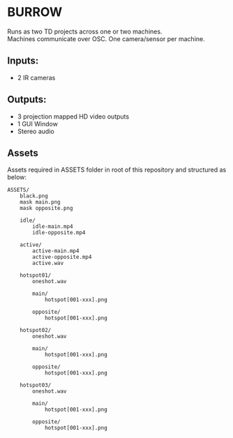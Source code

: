 # BURROW

Runs as two TD projects across one or two machines.  
Machines communicate over OSC.  One camera/sensor per machine.

## Inputs:
 
- 2 IR cameras

## Outputs:
 
- 3 projection mapped HD video outputs
- 1 GUI Window
- Stereo audio

## Assets

Assets required in ASSETS folder in root of this repository and structured as below:

```
ASSETS/
	black.png
	mask main.png
	mask opposite.png

	idle/
		idle-main.mp4
		idle-opposite.mp4  
		
	active/
		active-main.mp4
		active-opposite.mp4  
		active.wav
		
	hotspot01/
		oneshot.wav
		
		main/ 
			hotspot[001-xxx].png
			
		opposite/
			hotspot[001-xxx].png 
			
	hotspot02/
		oneshot.wav
		
		main/ 
			hotspot[001-xxx].png
			
		opposite/
			hotspot[001-xxx].png 
		
	hotspot03/
		oneshot.wav
		
		main/ 
			hotspot[001-xxx].png
			
		opposite/
			hotspot[001-xxx].png 
		
```


